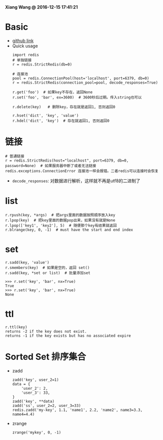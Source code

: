 **Xiang Wang @ 2016-12-15 17:41:21**

# Basic
* [github link](https://github.com/andymccurdy/redis-py)
* Quick usage
    ```
    import redis
    # 单独链接
    r = redis.StrictRedis(db=0)
    
    # 连接池
    pool = redis.ConnectionPool(host='localhost', port=6379, db=0)
    r = redis.StrictRedis(connection_pool=pool, decode_responses=True)
    
    r.get('foo')  # 如果key不存在，返回None
    r.set('foo', 'bar', ex=3600)  # 3600秒后过期。传入string也可以
    
    r.delete(key)   # 删除key，存在就是返回1, 否则返回0
    
    r.hset('dict', 'key', 'value')
    r.hdel('dict', 'key')  # 存在就返回1, 否则返回0
    ```

# 链接
```
# 普通链接
r = redis.StrictRedis(host="localhost", port=6379, db=0, password=None)  # 如果服务器中断了或者无法链接 redis.exceptions.ConnectionError 连接池一样会报错。二者redis可以连接时会恢复
```
* `decode_responses`: 对数据进行解析，这样就不再是utf8的二进制了

# list
```
r.rpush(key, *args)  # 把args里面的数据按照顺序放入key
r.lpop(key)  # 把key里面的数据pop出来，如果没有就是None
r.lpop(['key1', 'key2'], 5)  # 随便那个key有结果就返回
r.blrange(key, 0, -1)  # must have the start and end index
```

# set
```
r.sadd(key, 'value')
r.smembers(key)  # 如果是空的，返回 set()
r.sadd(key, *set or list)  # 批量添加set

>>> r.set('key', 'bar', nx=True)
True
>>> r.set('key', 'bar', nx=True)
None
```

# ttl
```
r.ttl(key)
returns -2 if the key does not exist.
returns -1 if the key exists but has no associated expire
```

# Sorted Set 排序集合
* zadd
    ```
    zadd('key', user_2=1)
    data = {
        'user_2': 2,
        'user_3': 33,
    }
    zadd('key', **data)
    zadd('ss', user_2=2, user_3=33)
    redis.zadd('my-key', 1.1, 'name1', 2.2, 'name2', name3=3.3, name4=4.4)
    ```
* zrange
    ```
    zrange('mykey', 0, -1)
    ```
